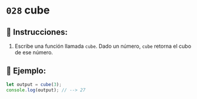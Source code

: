 # `028` cube

## 📝 Instrucciones:

1. Escribe una función llamada `cube`. Dado un número, `cube` retorna el cubo de ese número.

## 📎 Ejemplo:

```Javascript
let output = cube(3);
console.log(output); // --> 27
```
